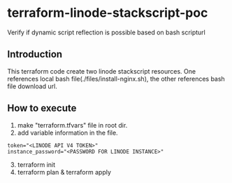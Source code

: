 # terraform-linode-stackscript-poc

Verify if dynamic script reflection is possible based on bash scripturl

## Introduction

This terraform code create two linode stackscript resources. One references local bash file(./files/install-nginx.sh), the other references bash file download url.

## How to execute

1. make "terraform.tfvars" file in root dir.
2. add variable information in the file.

```
token="<LINODE API V4 TOKEN>"
instance_password="<PASSWORD FOR LINODE INSTANCE>"
```

3. terraform init
4. terraform plan & terraform apply
